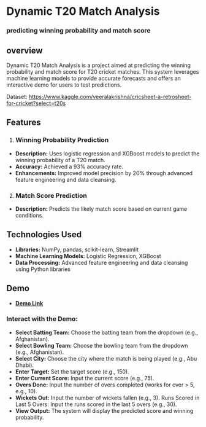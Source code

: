 
# Dynamic T20 Match Analysis
### predicting winning probability and match score




## overview
Dynamic T20 Match Analysis is a project aimed at predicting the winning probability and match score for T20 cricket matches. This system leverages machine learning models to provide accurate forecasts and offers an interactive demo for users to test predictions.

Dataset: https://www.kaggle.com/veeralakrishna/cricsheet-a-retrosheet-for-cricket?select=t20s

## Features
1. ### Winning Probability Prediction
  - **Description:** Uses logistic regression and XGBoost models to predict the winning probability of a T20 match.
  - **Accuracy:** Achieved a 93% accuracy rate.
  - **Enhancements:** Improved model precision by 20% through advanced feature engineering and data cleansing.
2. ### Match Score Prediction
  - **Description:** Predicts the likely match score based on current game conditions.
## Technologies Used
  - **Libraries:** NumPy, pandas, scikit-learn, Streamlit
  -  **Machine Learning Models:** Logistic Regression, XGBoost
  - **Data Processing:** Advanced feature engineering and data cleansing using Python libraries
## Demo

- [**Demo Link**](https://t20-score-win-predictor-karthikeya.streamlit.app/)

### Interact with the Demo:

- **Select Batting Team:** Choose the batting team from the dropdown (e.g., Afghanistan).
- **Select Bowling Team:** Choose the bowling team from the dropdown (e.g., Afghanistan).
- **Select City:** Choose the city where the match is being played (e.g., Abu Dhabi).
- **Enter Target:** Set the target score (e.g., 150).
- **Enter Current Score:** Input the current score (e.g., 75).
- **Overs Done:** Input the number of overs completed (works for over > 5, e.g., 10).
- **Wickets Out:** Input the number of wickets fallen (e.g., 3).
Runs Scored in Last 5 Overs: Input the runs scored in the last 5 overs (e.g., 30).
- **View Output:** The system will display the predicted score and winning probability.




